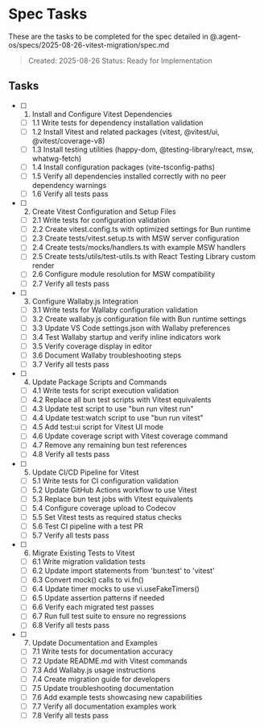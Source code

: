 # Spec Tasks

These are the tasks to be completed for the spec detailed in @.agent-os/specs/2025-08-26-vitest-migration/spec.md

> Created: 2025-08-26
> Status: Ready for Implementation

## Tasks

- [ ] 1. Install and Configure Vitest Dependencies
  - [ ] 1.1 Write tests for dependency installation validation
  - [ ] 1.2 Install Vitest and related packages (vitest, @vitest/ui, @vitest/coverage-v8)
  - [ ] 1.3 Install testing utilities (happy-dom, @testing-library/react, msw, whatwg-fetch)
  - [ ] 1.4 Install configuration packages (vite-tsconfig-paths)
  - [ ] 1.5 Verify all dependencies installed correctly with no peer dependency warnings
  - [ ] 1.6 Verify all tests pass

- [ ] 2. Create Vitest Configuration and Setup Files
  - [ ] 2.1 Write tests for configuration validation
  - [ ] 2.2 Create vitest.config.ts with optimized settings for Bun runtime
  - [ ] 2.3 Create tests/vitest.setup.ts with MSW server configuration
  - [ ] 2.4 Create tests/mocks/handlers.ts with example MSW handlers
  - [ ] 2.5 Create tests/utils/test-utils.ts with React Testing Library custom render
  - [ ] 2.6 Configure module resolution for MSW compatibility
  - [ ] 2.7 Verify all tests pass

- [ ] 3. Configure Wallaby.js Integration
  - [ ] 3.1 Write tests for Wallaby configuration validation
  - [ ] 3.2 Create wallaby.js configuration file with Bun runtime settings
  - [ ] 3.3 Update VS Code settings.json with Wallaby preferences
  - [ ] 3.4 Test Wallaby startup and verify inline indicators work
  - [ ] 3.5 Verify coverage display in editor
  - [ ] 3.6 Document Wallaby troubleshooting steps
  - [ ] 3.7 Verify all tests pass

- [ ] 4. Update Package Scripts and Commands
  - [ ] 4.1 Write tests for script execution validation
  - [ ] 4.2 Replace all bun test scripts with Vitest equivalents
  - [ ] 4.3 Update test script to use "bun run vitest run"
  - [ ] 4.4 Update test:watch script to use "bun run vitest"
  - [ ] 4.5 Add test:ui script for Vitest UI mode
  - [ ] 4.6 Update coverage script with Vitest coverage command
  - [ ] 4.7 Remove any remaining bun test references
  - [ ] 4.8 Verify all tests pass

- [ ] 5. Update CI/CD Pipeline for Vitest
  - [ ] 5.1 Write tests for CI configuration validation
  - [ ] 5.2 Update GitHub Actions workflow to use Vitest
  - [ ] 5.3 Replace bun test jobs with Vitest equivalents
  - [ ] 5.4 Configure coverage upload to Codecov
  - [ ] 5.5 Set Vitest tests as required status checks
  - [ ] 5.6 Test CI pipeline with a test PR
  - [ ] 5.7 Verify all tests pass

- [ ] 6. Migrate Existing Tests to Vitest
  - [ ] 6.1 Write migration validation tests
  - [ ] 6.2 Update import statements from 'bun:test' to 'vitest'
  - [ ] 6.3 Convert mock() calls to vi.fn()
  - [ ] 6.4 Update timer mocks to use vi.useFakeTimers()
  - [ ] 6.5 Update assertion patterns if needed
  - [ ] 6.6 Verify each migrated test passes
  - [ ] 6.7 Run full test suite to ensure no regressions
  - [ ] 6.8 Verify all tests pass

- [ ] 7. Update Documentation and Examples
  - [ ] 7.1 Write tests for documentation accuracy
  - [ ] 7.2 Update README.md with Vitest commands
  - [ ] 7.3 Add Wallaby.js usage instructions
  - [ ] 7.4 Create migration guide for developers
  - [ ] 7.5 Update troubleshooting documentation
  - [ ] 7.6 Add example tests showcasing new capabilities
  - [ ] 7.7 Verify all documentation examples work
  - [ ] 7.8 Verify all tests pass